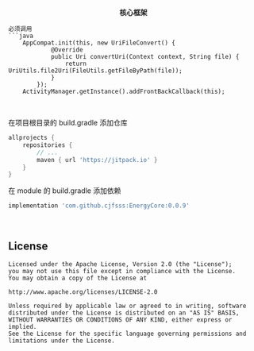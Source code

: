 
<p align="center"><strong>核心框架</strong></p>



```
必须调用
```java
    AppCompat.init(this, new UriFileConvert() {
            @Override
            public Uri convertUri(Context context, String file) {
                return UriUtils.file2Uri(FileUtils.getFileByPath(file));
            }
        });
    ActivityManager.getInstance().addFrontBackCallback(this);
```
<br>

在项目根目录的 build.gradle 添加仓库

```groovy
allprojects {
    repositories {
        // ...
        maven { url 'https://jitpack.io' }
    }
}
```

在 module 的 build.gradle 添加依赖

```groovy
implementation 'com.github.cjfsss:EnergyCore:0.0.9'
```

<br>


## License

```
Licensed under the Apache License, Version 2.0 (the "License");
you may not use this file except in compliance with the License.
You may obtain a copy of the License at

http://www.apache.org/licenses/LICENSE-2.0

Unless required by applicable law or agreed to in writing, software
distributed under the License is distributed on an "AS IS" BASIS,
WITHOUT WARRANTIES OR CONDITIONS OF ANY KIND, either express or implied.
See the License for the specific language governing permissions and
limitations under the License.
```
